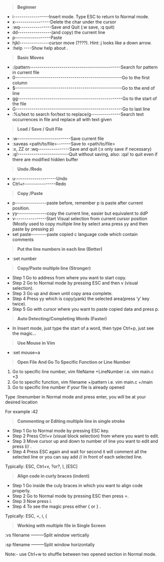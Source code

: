 
> **Beginner**

* i------------------Insert mode. Type ESC to return to Normal mode.
* x------------------Delete the char under the cursor
* :wq----------------Save and Quit (:w save, :q quit)
* dd-----------------(and copy) the current line
* p------------------Paste
* hjkl---------------cursor move (????). Hint: j looks like a down arrow.
* :help <command>----Show help about <command>.

> **Basic Moves**

* :/pattern----------------------------------------------Search for pattern in current file
* 0------------------------------------------------------Go to the first column
* $------------------------------------------------------Go to the end of line
* gg-----------------------------------------------------Go to the start of the file
* G------------------------------------------------------Go to last line
* :%s/text to search for/text to replace/g---------------Search text occurrences in file and replace all with text given

> **Load / Save / Quit File**

* :w---------------------------Save current file
* :saveas <path/to/file>-------Save to <path/to/file>
* :x, ZZ or :wq----------------Save and quit (:x only save if necessary)
* :q!--------------------------Quit without saving, also: :qa! to quit even if there are modified hidden buffer

> **Undo /Redo**

* u---------------------Undo
* Ctrl+r----------------Redo

> **Copy /Paste**

* p----------------paste before, remember p is paste after current position.
* yy---------------copy the current line, easier but equivalent to ddP
* v----------------Start Visual selection from current cursor position (Mostly used to copy multiple line by select area press yy and then paste by pressing p)
* set paste--------paste copied c language code which contain comments

> **Put the line numbers in each line (Better)**

* :set number

> **Copy/Paste multiple line (Stronger)**

* Step 1 Go to address from where you want to start copy.
* Step 2 Go to Normal mode by pressing ESC and then v (visual selection).
* Step 3 Go up and down until copy area complete.
* Step 4 Press yy which is copy(yank) the selected area(press ‘y’ key twice).
* Step 5 Go with cursor where you want to paste copied data and press p.

> **Auto Detecting/Completing Words (Faster)**

* In Insert mode, just type the start of a word, then type Ctrl+p, just see the magic…

> **Use Mouse in Vim**

* :set mouse=a

> **Open File And Go To Specific Function or Line Number**

1. Go to specific line number, vim fileName +LineNumber i.e. vim main.c +3
2. Go to specific function, vim filename +/pattern i.e. vim main.c +/main
3. Go to specific line number if your file is already opened

Type :linenumber in Normal mode and press enter, you will be at your desired location 

For example    :42

> **Commenting or Editing multiple line in single stroke**

* Step 1 Go to Normal mode by pressing ESC key.
* Step 2 Press Ctrl+v (visual block selection) from where you want to edit.
* Step 3 Move cursor up and down to number of line you want to edit and press I// .
* Step 4 Press ESC again and wait for second it will comment all the selected line or you can say add // in front of each selected line.

Typically:  ESC, Ctrl+v, ?or?,  I<PatternToAdd>, [ESC]

> **Align code in curly braces (indent)**

* Step 1 Go inside the culy braces in which you want to align code properly.
* Step 2 Go to Normal mode by pressing ESC then press =.
* Step 3 Now press i.
* Step 4 To see the magic press either { or } .

Typically:  ESC, =, i, {

> **Working with multiple file in Single Screen**

:vs filename         ———Split window vertically

:sp filename         ———Split window horizontally

Note:- use Ctrl+w to shuffle between two opened section in Normal mode.
